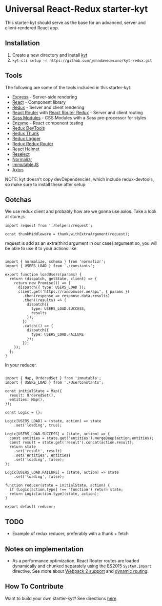 # Universal React-Redux starter-kyt

This starter-kyt should serve as the base for an advanced, server and client-rendered React app.


## Installation

1. Create a new directory and install [kyt](https://github.com/NYTimes/kyt)
2. `kyt-cli setup -r https://github.com/johndavedecano/kyt-redux.git`

## Tools

The following are some of the tools included in this starter-kyt:

- [Express](https://expressjs.com/) - Server-side rendering
- [React](https://facebook.github.io/react/) - Component library
- [Redux](https://github.com/reactjs/redux) - Server and client rendering
- [React Router](https://github.com/reactjs/react-router) with [React Router Redux](https://github.com/reactjs/react-router-redux) - Server and client routing
- [Sass Modules](https://github.com/css-modules/css-modules) - CSS Modules with a Sass pre-processor for styles
- [Enzyme](https://github.com/airbnb/enzyme) - React component testing
- [Redux DevTools](https://github.com/gaearon/redux-devtools)
- [Redux Thunk](https://github.com/gaearon/redux-thunk)
- [Redux Logger](https://github.com/evgenyrodionov/redux-logger)
- [Redux Redux Router](https://github.com/reactjs/react-router-redux)
- [React Helmet](https://github.com/nfl/react-helmet)
- [Reselect](https://github.com/reactjs/reselect)
- [Normalizr](https://github.com/paularmstrong/normalizr)
- [ImmutableJS](https://github.com/indexiatech/redux-immutablejs)
- [Axios](https://github.com/mzabriskie/axios)

NOTE: kyt doesn't copy devDependencies, which include redux-devtools, so make sure to install these after setup

## Gotchas

We use redux client and probably how are we gonna use axios. Take a look at store.js

```
import request from './helpers/request';

const thunkMiddleware = thunk.withExtraArgument(request);
```

request is add as an extra(third argument in our case) argument so, you will be able to use it to your actions like.

```

import { normalize, schema } from 'normalizr';
import { USERS_LOAD } from './constants';

export function loadUsers(params) {
  return (dispatch, getState, client) => {
    return new Promise(() => {
      dispatch({ type: USERS_LOAD });
      client.get('https://randomuser.me/api', { params })
        .then(response => response.data.results)
        .then((results) => {
          dispatch({
            type: USERS_LOAD.SUCCESS,
            results
          });
        })
        .catch(() => {
          dispatch({
            type: USERS_LOAD.FAILURE
          });
        });
    });
  };
}
```

In your reducer.

```

import { Map, OrderedSet } from 'immutable';
import { USERS_LOAD } from './UserConstants';

const initialState = Map({
  result: OrderedSet(),
  entities: Map(),
});

const Logic = {};

Logic[USERS_LOAD] = (state, action) => state
    .set('loading', true);

Logic[USERS_LOAD.SUCCESS] = (state, action) => {
  const entities = state.get('entities').mergeDeep(action.entities);
  const result = state.get('result').concat(action.result);
  return state
    .set('result', result)
    .set('entities', entities)
    .set('loading', false);
};

Logic[USERS_LOAD.FAILURE] = (state, action) => state
    .set('loading', false);

function reducer(state = initialState, action) {
  if (Logic[action.type] !== 'function') return state;
  return Logic[action.type](state, action);
}

export default reducer;
```

## TODO
- Example of redux reducer, preferably with a thunk + fetch

## Notes on implementation

- As a performance optimization, React Router routes are loaded dynamically and chunked separately using the ES2015 `System.import` directive. See more about  [Webpack 2 support](https://gist.github.com/sokra/27b24881210b56bbaff7#code-splitting-with-es6) and [dynamic routing](https://github.com/reactjs/react-router/blob/master/docs/guides/DynamicRouting.md).

## How To Contribute
Want to build your own starter-kyt?
See directions [here](https://github.com/NYTimes/kyt/blob/master/docs/Starterkyts.md).